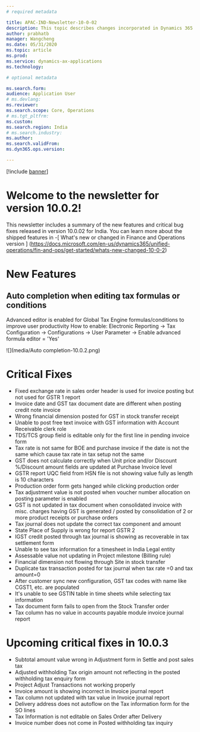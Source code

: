 ```yaml
---
# required metadata

title: APAC-IND-Newsletter-10-0-02
description: This topic describes changes incorporated in Dynamics 365 Application version 10-0-02
author: prabhatb
manager: Wangcheng
ms.date: 05/31/2020
ms.topic: article
ms.prod: 
ms.service: dynamics-ax-applications
ms.technology: 

# optional metadata

ms.search.form: 
audience: Application User
# ms.devlang: 
ms.reviewer: 
ms.search.scope: Core, Operations
# ms.tgt_pltfrm: 
ms.custom: 
ms.search.region: India
# ms.search.industry: 
ms.author: 
ms.search.validFrom: 
ms.dyn365.ops.version: 

---
```

[!include [banner](../includes/banner.md)]

# Welcome to the newsletter for version 10.0.2! 

This newsletter includes a summary of the new features and critical bug fixes released in version 10.0.02 for India.
You can learn more about the shipped features in 
-[ What's new or changed in Finance and Operations version ] (https://docs.microsoft.com/en-us/dynamics365/unified-operations/fin-and-ops/get-started/whats-new-changed-10-0-2)

# New Features
## Auto completion when editing tax formulas or conditions
Advanced editor is enabled for Global Tax Engine formulas/conditions to improve user productivity
How to enable: Electronic Reporting -> Tax Configuration -> Configurations -> User Parameter -> Enable advanced formula editor = 'Yes'

 ![](media/Auto completion-10.0.2.png)

# Critical Fixes 

- Fixed exchange rate in sales order header is used for invoice posting but not used for GSTR 1 report 
-	Invoice date and GST tax document date are different when posting credit note invoice 
-	Wrong financial dimension posted for GST in stock transfer receipt 
-	Unable to post free text invoice with GST information with Account Receivable clerk role 
-	TDS/TCS group field is editable only for the first line in pending invoice form  
-	Tax rate is not same for BOE and purchase invoice if the date is not the same which cause tax rate in tax setup not the same 
-	GST does not calculate correctly when Unit price and/or Discount %/Discount amount fields are updated at Purchase Invoice level 
-	GSTR report UQC field from HSN file is not showing value fully as length is 10 characters 
-	Production order form gets hanged while clicking production order 
-	Tax adjustment value is not posted when voucher number allocation on posting parameter is enabled 
-	GST is not updated in tax document when consolidated invoice with misc. charges having GST  is generated / posted  by consolidation of 2 or more product receipts or purchase orders  
-	Tax journal does not update the correct tax component and amount  
-	State Place of Supply is wrong for report GSTR 2 
-	IGST credit posted through tax journal is showing as recoverable in tax settlement form 
-	Unable to see tax information for a timesheet in India Legal entity 
-	Assessable value not updating in Project milestone (Billing rule) 
-	Financial dimension not flowing through Site in stock transfer 
-	Duplicate tax transaction posted for tax journal when tax rate =0 and tax amount=0 
-	After customer sync new configuration, GST tax codes with name like CGST1, etc. are populated 
-	It's unable to see GSTIN table in time sheets while selecting tax information 
-	Tax document form fails to open from the Stock Transfer order 
-	Tax column has no value in accounts payable module invoice journal report

# Upcoming critical fixes in 10.0.3 

- Subtotal amount value wrong in Adjustment form in Settle and post sales tax
-	Adjusted withholding Tax origin amount not reflecting in the posted withholding tax enquiry form
-	Project Adjust Transactions not working properly 
-	Invoice amount is showing incorrect in Invoice journal report
-	Tax column not updated with tax value in Invoice journal report
-	Delivery address does not autoflow on the Tax information form for the SO lines
-	Tax Information is not editable on Sales Order after Delivery
-	Invoice number does not come in Posted withholding tax inquiry
 
